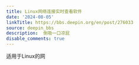 ```yaml
---
title: Linux网络连接实时查看软件
date: '2024-08-05'
linkTitle: https://bbs.deepin.org/en/post/276033
source: deepin_bbs
description:  倒吸一口凉屁 
disable_comments: true
---
```

适用于Linux的网
